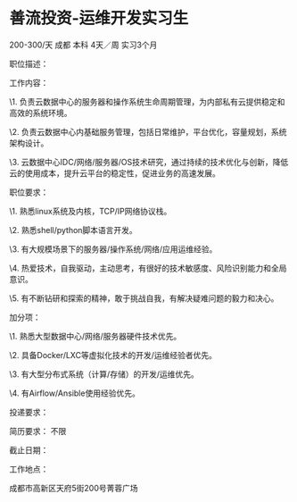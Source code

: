# 善流投资-运维开发实习生

200-300/天 成都 本科 4天／周 实习3个月

职位描述：

工作内容：

\1. 负责云数据中心的服务器和操作系统生命周期管理，为内部私有云提供稳定和高效的系统环境。

\2. 负责云数据中心内基础服务管理，包括日常维护，平台优化，容量规划，系统架构设计。

\3. 云数据中心IDC/网络/服务器/OS技术研究，通过持续的技术优化与创新，降低云的使用成本，提升云平台的稳定性，促进业务的高速发展。

职位要求：

\1. 熟悉linux系统及内核，TCP/IP网络协议栈。

\2. 熟悉shell/python脚本语言开发。

\3. 有大规模场景下的服务器/操作系统/网络/应用运维经验。

\4. 热爱技术，自我驱动，主动思考，有很好的技术敏感度、风险识别能力和全局意识。

\5. 有不断钻研和探索的精神，敢于挑战自我，有解决疑难问题的毅力和决心。

加分项：

\1. 熟悉大型数据中心/网络/服务器硬件技术优先。

\2. 具备Docker/LXC等虚拟化技术的开发/运维经验者优先。

\3. 有大型分布式系统（计算/存储）的开发/运维优先。

\4. 有Airflow/Ansible使用经验优先。

投递要求：

简历要求： 不限

截止日期：

工作地点：

成都市高新区天府5街200号菁蓉广场